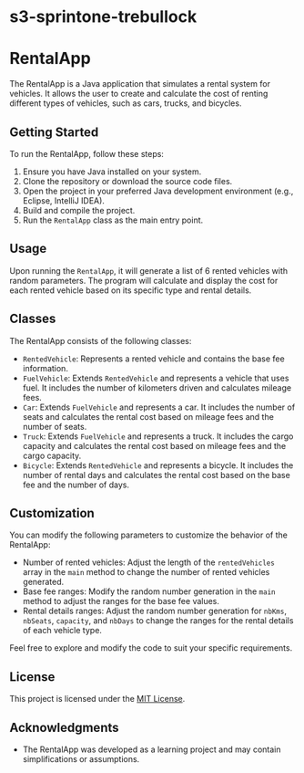 # s3-sprintone-trebullock

# RentalApp

The RentalApp is a Java application that simulates a rental system for vehicles. It allows the user to create and calculate the cost of renting different types of vehicles, such as cars, trucks, and bicycles.

## Getting Started

To run the RentalApp, follow these steps:

1. Ensure you have Java installed on your system.
2. Clone the repository or download the source code files.
3. Open the project in your preferred Java development environment (e.g., Eclipse, IntelliJ IDEA).
4. Build and compile the project.
5. Run the `RentalApp` class as the main entry point.

## Usage

Upon running the `RentalApp`, it will generate a list of 6 rented vehicles with random parameters. The program will calculate and display the cost for each rented vehicle based on its specific type and rental details.

## Classes

The RentalApp consists of the following classes:

- `RentedVehicle`: Represents a rented vehicle and contains the base fee information.
- `FuelVehicle`: Extends `RentedVehicle` and represents a vehicle that uses fuel. It includes the number of kilometers driven and calculates mileage fees.
- `Car`: Extends `FuelVehicle` and represents a car. It includes the number of seats and calculates the rental cost based on mileage fees and the number of seats.
- `Truck`: Extends `FuelVehicle` and represents a truck. It includes the cargo capacity and calculates the rental cost based on mileage fees and the cargo capacity.
- `Bicycle`: Extends `RentedVehicle` and represents a bicycle. It includes the number of rental days and calculates the rental cost based on the base fee and the number of days.

## Customization

You can modify the following parameters to customize the behavior of the RentalApp:

- Number of rented vehicles: Adjust the length of the `rentedVehicles` array in the `main` method to change the number of rented vehicles generated.
- Base fee ranges: Modify the random number generation in the `main` method to adjust the ranges for the base fee values.
- Rental details ranges: Adjust the random number generation for `nbKms`, `nbSeats`, `capacity`, and `nbDays` to change the ranges for the rental details of each vehicle type.

Feel free to explore and modify the code to suit your specific requirements.

## License

This project is licensed under the [MIT License](LICENSE).

## Acknowledgments

- The RentalApp was developed as a learning project and may contain simplifications or assumptions.
